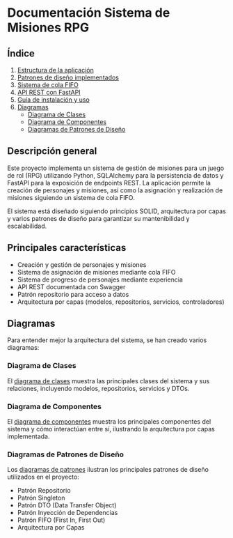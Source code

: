 # Documentación Sistema de Misiones RPG

## Índice

1. [Estructura de la aplicación](./estructura.md)
2. [Patrones de diseño implementados](./patrones-diseno.md)
3. [Sistema de cola FIFO](./cola-fifo.md)
4. [API REST con FastAPI](./api-endpoints.md)
5. [Guía de instalación y uso](./instalacion.md)
6. [Diagramas](#diagramas)
   - [Diagrama de Clases](./diagramas-clase.md)
   - [Diagrama de Componentes](./diagramas-componentes.md)
   - [Diagramas de Patrones de Diseño](./diagramas-patrones.md)

## Descripción general

Este proyecto implementa un sistema de gestión de misiones para un juego de rol (RPG) utilizando Python, SQLAlchemy para la persistencia de datos y FastAPI para la exposición de endpoints REST. La aplicación permite la creación de personajes y misiones, así como la asignación y realización de misiones siguiendo un sistema de cola FIFO.

El sistema está diseñado siguiendo principios SOLID, arquitectura por capas y varios patrones de diseño para garantizar su mantenibilidad y escalabilidad.

## Principales características

- Creación y gestión de personajes y misiones
- Sistema de asignación de misiones mediante cola FIFO
- Sistema de progreso de personajes mediante experiencia
- API REST documentada con Swagger
- Patrón repositorio para acceso a datos
- Arquitectura por capas (modelos, repositorios, servicios, controladores)

## Diagramas

Para entender mejor la arquitectura del sistema, se han creado varios diagramas:

### Diagrama de Clases
El [diagrama de clases](./diagramas-clase.md) muestra las principales clases del sistema y sus relaciones, incluyendo modelos, repositorios, servicios y DTOs.

### Diagrama de Componentes
El [diagrama de componentes](./diagramas-componentes.md) muestra los principales componentes del sistema y cómo interactúan entre sí, ilustrando la arquitectura por capas implementada.

### Diagramas de Patrones de Diseño
Los [diagramas de patrones](./diagramas-patrones.md) ilustran los principales patrones de diseño utilizados en el proyecto:
- Patrón Repositorio
- Patrón Singleton
- Patrón DTO (Data Transfer Object)
- Patrón Inyección de Dependencias
- Patrón FIFO (First In, First Out)
- Arquitectura por Capas
